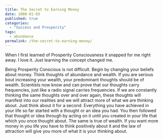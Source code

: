 ```yaml
---
title: The Secret to Earning Money
date: 2008-01-03
published: true
categories:
  - "Success and Prosperity"
tags:
  - abundance
permalink: /the-secret-to-earning-money/
---
```

When I first learned of Prosperity Consciousness it snapped for me right away. I love it. Just learning the concept changed me.

Being Prosperity Conscious is not difficult. Begin by changing your beliefs about money. Think thoughts of abundance and wealth. If you are serious bout increasing your wealth, your predominant thoughts should be of wealth. Scientists now know and can prove that our thoughts carry frequencies, just like a radio signal carries frequencies. If we are constantly thinking the same thoughts over and over again, these thoughts will manifest into our realities and we will attract more of what we are thinking about. Just think about it for a second. Everything you have achieved in your life so far started with a thought or an idea you had. You then followed that thought or idea through by acting on it until you created in your life that which you once thought about. The same is true of wealth. If you want more money in you life you have to think positively about it and the law of attraction will give you more of what it is your thinking about.